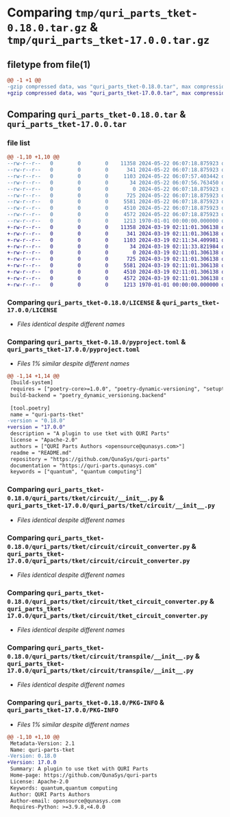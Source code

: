 # Comparing `tmp/quri_parts_tket-0.18.0.tar.gz` & `tmp/quri_parts_tket-17.0.0.tar.gz`

## filetype from file(1)

```diff
@@ -1 +1 @@
-gzip compressed data, was "quri_parts_tket-0.18.0.tar", max compression
+gzip compressed data, was "quri_parts_tket-17.0.0.tar", max compression
```

## Comparing `quri_parts_tket-0.18.0.tar` & `quri_parts_tket-17.0.0.tar`

### file list

```diff
@@ -1,10 +1,10 @@
--rw-r--r--   0        0        0    11358 2024-05-22 06:07:18.875923 quri_parts_tket-0.18.0/LICENSE
--rw-r--r--   0        0        0      341 2024-05-22 06:07:18.875923 quri_parts_tket-0.18.0/README.md
--rw-r--r--   0        0        0     1103 2024-05-22 06:07:57.403442 quri_parts_tket-0.18.0/pyproject.toml
--rw-r--r--   0        0        0       34 2024-05-22 06:07:56.763450 quri_parts_tket-0.18.0/quri_parts/tket/NOTICE
--rw-r--r--   0        0        0        0 2024-05-22 06:07:18.875923 quri_parts_tket-0.18.0/quri_parts/tket/__init__.py
--rw-r--r--   0        0        0      725 2024-05-22 06:07:18.875923 quri_parts_tket-0.18.0/quri_parts/tket/circuit/__init__.py
--rw-r--r--   0        0        0     5581 2024-05-22 06:07:18.875923 quri_parts_tket-0.18.0/quri_parts/tket/circuit/circuit_converter.py
--rw-r--r--   0        0        0     4510 2024-05-22 06:07:18.875923 quri_parts_tket-0.18.0/quri_parts/tket/circuit/tket_circuit_converter.py
--rw-r--r--   0        0        0     4572 2024-05-22 06:07:18.875923 quri_parts_tket-0.18.0/quri_parts/tket/circuit/transpile/__init__.py
--rw-r--r--   0        0        0     1213 1970-01-01 00:00:00.000000 quri_parts_tket-0.18.0/PKG-INFO
+-rw-r--r--   0        0        0    11358 2024-03-19 02:11:01.306138 quri_parts_tket-17.0.0/LICENSE
+-rw-r--r--   0        0        0      341 2024-03-19 02:11:01.306138 quri_parts_tket-17.0.0/README.md
+-rw-r--r--   0        0        0     1103 2024-03-19 02:11:34.409981 quri_parts_tket-17.0.0/pyproject.toml
+-rw-r--r--   0        0        0       34 2024-03-19 02:11:33.821984 quri_parts_tket-17.0.0/quri_parts/tket/NOTICE
+-rw-r--r--   0        0        0        0 2024-03-19 02:11:01.306138 quri_parts_tket-17.0.0/quri_parts/tket/__init__.py
+-rw-r--r--   0        0        0      725 2024-03-19 02:11:01.306138 quri_parts_tket-17.0.0/quri_parts/tket/circuit/__init__.py
+-rw-r--r--   0        0        0     5581 2024-03-19 02:11:01.306138 quri_parts_tket-17.0.0/quri_parts/tket/circuit/circuit_converter.py
+-rw-r--r--   0        0        0     4510 2024-03-19 02:11:01.306138 quri_parts_tket-17.0.0/quri_parts/tket/circuit/tket_circuit_converter.py
+-rw-r--r--   0        0        0     4572 2024-03-19 02:11:01.306138 quri_parts_tket-17.0.0/quri_parts/tket/circuit/transpile/__init__.py
+-rw-r--r--   0        0        0     1213 1970-01-01 00:00:00.000000 quri_parts_tket-17.0.0/PKG-INFO
```

### Comparing `quri_parts_tket-0.18.0/LICENSE` & `quri_parts_tket-17.0.0/LICENSE`

 * *Files identical despite different names*

### Comparing `quri_parts_tket-0.18.0/pyproject.toml` & `quri_parts_tket-17.0.0/pyproject.toml`

 * *Files 1% similar despite different names*

```diff
@@ -1,14 +1,14 @@
 [build-system]
 requires = ["poetry-core>=1.0.0", "poetry-dynamic-versioning", "setuptools"]
 build-backend = "poetry_dynamic_versioning.backend"
 
 [tool.poetry]
 name = "quri-parts-tket"
-version = "0.18.0"
+version = "17.0.0"
 description = "A plugin to use tket with QURI Parts"
 license = "Apache-2.0"
 authors = ["QURI Parts Authors <opensource@qunasys.com>"]
 readme = "README.md"
 repository = "https://github.com/QunaSys/quri-parts"
 documentation = "https://quri-parts.qunasys.com"
 keywords = ["quantum", "quantum computing"]
```

### Comparing `quri_parts_tket-0.18.0/quri_parts/tket/circuit/__init__.py` & `quri_parts_tket-17.0.0/quri_parts/tket/circuit/__init__.py`

 * *Files identical despite different names*

### Comparing `quri_parts_tket-0.18.0/quri_parts/tket/circuit/circuit_converter.py` & `quri_parts_tket-17.0.0/quri_parts/tket/circuit/circuit_converter.py`

 * *Files identical despite different names*

### Comparing `quri_parts_tket-0.18.0/quri_parts/tket/circuit/tket_circuit_converter.py` & `quri_parts_tket-17.0.0/quri_parts/tket/circuit/tket_circuit_converter.py`

 * *Files identical despite different names*

### Comparing `quri_parts_tket-0.18.0/quri_parts/tket/circuit/transpile/__init__.py` & `quri_parts_tket-17.0.0/quri_parts/tket/circuit/transpile/__init__.py`

 * *Files identical despite different names*

### Comparing `quri_parts_tket-0.18.0/PKG-INFO` & `quri_parts_tket-17.0.0/PKG-INFO`

 * *Files 1% similar despite different names*

```diff
@@ -1,10 +1,10 @@
 Metadata-Version: 2.1
 Name: quri-parts-tket
-Version: 0.18.0
+Version: 17.0.0
 Summary: A plugin to use tket with QURI Parts
 Home-page: https://github.com/QunaSys/quri-parts
 License: Apache-2.0
 Keywords: quantum,quantum computing
 Author: QURI Parts Authors
 Author-email: opensource@qunasys.com
 Requires-Python: >=3.9.8,<4.0.0
```

